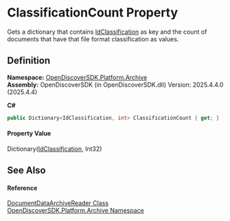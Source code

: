 # ClassificationCount Property


Gets a dictionary that contains <a href="1e3a8090-926a-275b-2e9c-c0851d3c49e2">IdClassification</a> as key and the count of documents that have that file format classification as values.



## Definition
**Namespace:** <a href="8fac0511-5eca-a179-d28a-c0a07e46597f">OpenDiscoverSDK.Platform.Archive</a>  
**Assembly:** OpenDiscoverSDK (in OpenDiscoverSDK.dll) Version: 2025.4.4.0 (2025.4.4)

**C#**
``` C#
public Dictionary<IdClassification, int> ClassificationCount { get; }
```



#### Property Value
Dictionary(<a href="1e3a8090-926a-275b-2e9c-c0851d3c49e2">IdClassification</a>, Int32)

## See Also


#### Reference
<a href="2a65ab11-cb67-f74a-b87a-61814d9c3b11">DocumentDataArchiveReader Class</a>  
<a href="8fac0511-5eca-a179-d28a-c0a07e46597f">OpenDiscoverSDK.Platform.Archive Namespace</a>  
